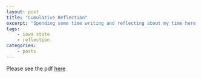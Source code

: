 ```yaml
---
layout: post
title: "Cumulative Reflection"
excerpt: "Spending some time writing and reflecting about my time here at Iowa State"
tags:
    - iowa state
    - reflection
categories:
    - posts
---
```

Please see the  pdf [here](/assets/pdf/Cumulative%20Reflection.pdf)